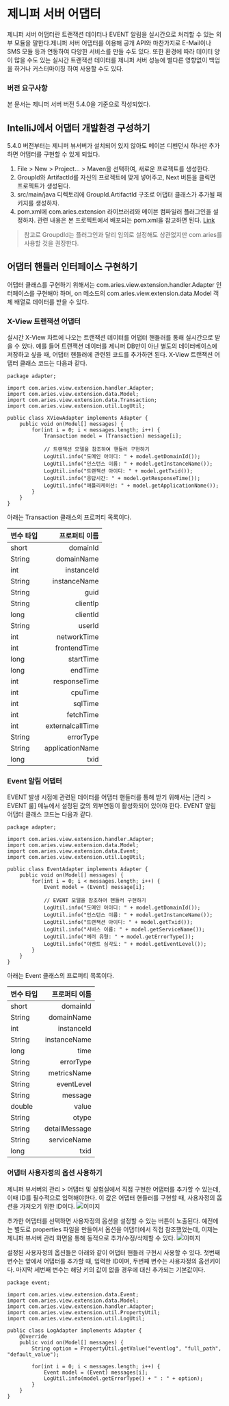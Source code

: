 # 제니퍼 서버 어댑터

제니퍼 서버 어댑터란 트랜잭션 데이터나 EVENT 알림을 실시간으로 처리할 수 있는 외부 모듈을 말한다.제니퍼 서버 어댑터를 이용해 공개 API와 마찬가지로 E-Mail이나 SMS 모듈 등과 연동하여 다양한 서비스를 만들 수도 있다. 또한 환경에 따라 데이터 양이 많을 수도 있는 실시간 트랜잭션 데이터를 제니퍼 서버 성능에 별다른 영향없이 백업을 하거나 커스터마이징 하여 사용할 수도 있다.

### 버전 요구사항

본 문서는 제니퍼 서버 버전 5.4.0을 기준으로 작성되었다.


## IntelliJ에서 어댑터 개발환경 구성하기

5.4.0 버전부터는 제니퍼 뷰서버가 설치되어 있지 않아도 메이븐 디펜던시 하나만 추가하면 어댑터를 구현할 수 있게 되었다.

1. File > New > Project... > Maven을 선택하여, 새로운 프로젝트를 생성한다.
2. GroupId와 ArtifactId를 자신의 프로젝트에 맞게 넣어주고, Next 버튼을 클릭면 프로젝트가 생성된다.
3. src/main/java 디렉토리에 GroupId.ArtifactId 구조로 어댑터 클래스가 추가될 패키지를 생성하자.
4. pom.xml에 com.aries.extension 라이브러리와 메이븐 컴파일러 플러그인을 설정하자. 관련 내용은 본 프로젝트에서 배포되는 pom.xml을 참고하면 된다. [Link](https://github.com/jennifersoft/jennifer-view-adapter-tutorial/blob/master/pom.xml)
> 참고로 GroupdId는 플러그인과 달리 임의로 설정해도 상관없지만 com.aries를 사용할 것을 권장한다.

## 어댑터 핸들러 인터페이스 구현하기

어댑터 클래스를 구현하기 위해서는 com.aries.view.extension.handler.Adapter 인터페이스를 구현해야 하며, on 메소드의 com.aries.view.extension.data.Model 객체 배열로 데이터를 받을 수 있다.

### X-View 트랜잭션 어댑터

실시간 X-View 차트에 나오는 트랜잭션 데이터를 어댑터 핸들러를 통해 실시간으로 받을 수 있다. 예를 들어 트랜잭션 데이터를 제니퍼 DB만이 아닌 별도의 데이터베이스에 저장하고 싶을 때, 어댑터 핸들러에 관련된 코드를 추가하면 된다. X-View 트랜잭션 어댑터 클래스 코드는 다음과 같다.

    package adapter;

    import com.aries.view.extension.handler.Adapter;
    import com.aries.view.extension.data.Model;
    import com.aries.view.extension.data.Transaction;
    import com.aries.view.extension.util.LogUtil;

    public class XViewAdapter implements Adapter {
        public void on(Model[] messages) {
            for(int i = 0; i < messages.length; i++) {
                Transaction model = (Transaction) message[i];

                // 트랜잭션 모델을 참조하여 핸들러 구현하기
                LogUtil.info("도메인 아이디: " + model.getDomainId());
                LogUtil.info("인스턴스 이름: " + model.getInstanceName());
                LogUtil.info("트랜잭션 아이디: " + model.getTxid());
                LogUtil.info("응답시간: " + model.getResponseTime());
                LogUtil.info("애플리케이션: " + model.getApplicationName());
            }
        }
    }

아래는 Transaction 클래스의 프로퍼티 목록이다.

| 변수 타입 | 프로퍼티 이름 |
|:-------|-------:|
| short | domainId |
| String | domainName |
| int | instanceId |
| String | instanceName |
| String | guid |
| String | clientIp |
| long | clientId |
| String | userId |
| int | networkTime |
| int | frontendTime |
| long | startTime |
| long | endTime |
| int | responseTime |
| int | cpuTime |
| int | sqlTime |
| int | fetchTime |
| int | externalcallTime |
| String | errorType |
| String | applicationName |
| long | txid |

### Event 알림 어댑터

EVENT 발생 시점에 관련된 데이터를 어댑터 핸들러를 통해 받기 위해서는 [관리 > EVENT 룰] 메뉴에서 설정된 값의 외부연동이 활성화되어 있어야 한다. EVENT 알림 어댑터 클래스 코드는 다음과 같다.

    package adapter;
    
    import com.aries.view.extension.handler.Adapter;
    import com.aries.view.extension.data.Model;
    import com.aries.view.extension.data.Event;
    import com.aries.view.extension.util.LogUtil;
    
    public class EventAdapter implements Adapter {
        public void on(Model[] messages) {
            for(int i = 0; i < messages.length; i++) {
                Event model = (Event) message[i];

                // EVENT 모델을 참조하여 핸들러 구현하기
                LogUtil.info("도메인 아이디: " + model.getDomainId());
                LogUtil.info("인스턴스 이름: " + model.getInstanceName());
                LogUtil.info("트랜잭션 아이디: " + model.getTxid());
                LogUtil.info("서비스 이름: " + model.getServiceName());
                LogUtil.info("에러 유형: " + model.getErrorType());
                LogUtil.info("이벤트 심각도: " + model.getEventLevel());
            }
        }
    }

아래는 Event 클래스의 프로퍼티 목록이다.

| 변수 타입 | 프로퍼티 이름 |
|:-------|-------:|
| short | domainId |
| String | domainName |
| int | instanceId |
| String | instanceName |
| long | time |
| String | errorType |
| String | metricsName |
| String | eventLevel |
| String | message |
| double | value |
| String | otype |
| String | detailMessage |
| String | serviceName |
| long | txid |


### 어댑터 사용자정의 옵션 사용하기

제니퍼 뷰서버의 관리 > 어댑터 및 실험실에서 직접 구현한 어댑터를 추가할 수 있는데, 이때 ID를 필수적으로 입력해야한다. 이 값은 어댑터 핸들러를 구현할 때, 사용자정의 옵션을 가져오기 위한 ID이다.
![이미지](https://raw.githubusercontent.com/jennifersoft/jennifer-extension-manuals/master/res/img/view_server_adapter/4.png)

추가한 어댑터를 선택하면 사용자정의 옵션을 설정할 수 있는 버튼이 노출된다. 예전에는 별도로 properties 파일을 만들어서 옵션을 어댑터에서 직접 참조했었는데, 이제는 제니퍼 뷰서버 관리 화면을 통해 동적으로 추가/수정/삭제할 수 있다.
![이미지](https://raw.githubusercontent.com/jennifersoft/jennifer-extension-manuals/master/res/img/view_server_adapter/5.png)

설정된 사용자정의 옵션들은 아래와 같이 어댑터 핸들러 구현시 사용할 수 있다. 첫번째 변수는 앞에서 어댑터를 추가할 때, 입력한 ID이며, 두번째 변수는 사용자정의 옵션키이다. 마지막 세번째 변수는 해당 키의 값이 없을 경우에 대신 추가되는 기본값이다.

    package event;

    import com.aries.view.extension.data.Event;
    import com.aries.view.extension.data.Model;
    import com.aries.view.extension.handler.Adapter;
    import com.aries.view.extension.util.PropertyUtil;
    import com.aries.view.extension.util.LogUtil;

    public class LogAdapter implements Adapter {
        @Override
        public void on(Model[] messages) {
            String option = PropertyUtil.getValue("eventlog", "full_path", "default_value");

            for(int i = 0; i < messages.length; i++) {
                Event model = (Event) messages[i];
                LogUtil.info(model.getErrorType() + " : " + option);
            }
        }
    }
